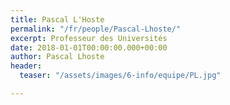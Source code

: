 ```yaml
---
title: Pascal L'Hoste
permalink: "/fr/people/Pascal-Lhoste/"
excerpt: Professeur des Universités
date: 2018-01-01T00:00:00.000+00:00
author: Pascal Lhoste
header:
  teaser: "/assets/images/6-info/equipe/PL.jpg"

---
```

